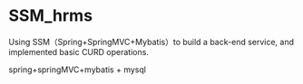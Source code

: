 # SSM_hrms
Using SSM（Spring+SpringMVC+Mybatis）to build a back-end service, and implemented basic CURD operations.

spring+springMVC+mybatis + mysql

